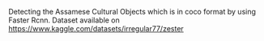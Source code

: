Detecting the Assamese Cultural Objects which is in coco format by using Faster Rcnn.
Dataset available on https://www.kaggle.com/datasets/irregular77/zester

